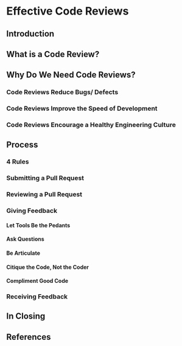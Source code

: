 # Effective Code Reviews #
## Introduction ##
## What is a Code Review? ##
## Why Do We Need Code Reviews? ##
### Code Reviews Reduce Bugs/ Defects ###
### Code Reviews Improve the Speed of Development ###
### Code Reviews Encourage a Healthy Engineering Culture ###
## Process ##
### 4 Rules ###
### Submitting a Pull Request ###
### Reviewing a Pull Request ###
### Giving Feedback ###
#### Let Tools Be the Pedants ####
#### Ask Questions ####
#### Be Articulate ####
#### Citique the Code, Not the Coder ####
#### Compliment Good Code ####
### Receiving Feedback ###
## In Closing ##
## References ##